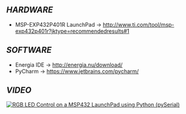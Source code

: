 ## **_HARDWARE_**
- MSP-EXP432P401R LaunchPad -> http://www.ti.com/tool/msp-exp432p401r?jktype=recommendedresults#1

## **_SOFTWARE_**
- Energia IDE -> http://energia.nu/download/
- PyCharm -> https://www.jetbrains.com/pycharm/

## **_VIDEO_**

[![RGB LED Control on a MSP432 LaunchPad using Python (pySerial)](http://img.youtube.com/vi/eIn2feHVmHY/0.jpg)](https://www.youtube.com/watch?v=eIn2feHVmHY "RGB LED Control on a MSP432 LaunchPad using Python (pySerial)")
